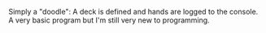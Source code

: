 Simply a "doodle":
A deck is defined and hands are logged to the console.  A very basic program but I'm still very new to programming. 

